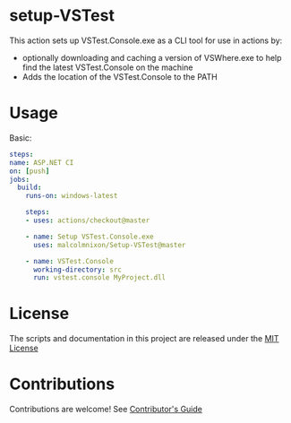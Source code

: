 
# setup-VSTest

This action sets up VSTest.Console.exe as a CLI tool for use in actions by:
- optionally downloading and caching a version of VSWhere.exe to help find the latest VSTest.Console on the machine
- Adds the location of the VSTest.Console to the PATH


# Usage

Basic:
```yaml
steps:
name: ASP.NET CI
on: [push]
jobs:
  build:
    runs-on: windows-latest

    steps:
    - uses: actions/checkout@master

    - name: Setup VSTest.Console.exe
      uses: malcolmnixon/Setup-VSTest@master

    - name: VSTest.Console
      working-directory: src
      run: vstest.console MyProject.dll
```


# License

The scripts and documentation in this project are released under the [MIT License](LICENSE)

# Contributions

Contributions are welcome!  See [Contributor's Guide](docs/contributors.md)